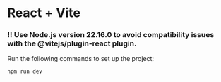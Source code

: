 # React + Vite

### ‼️ Use Node.js version 22.16.0 to avoid compatibility issues with the @vitejs/plugin-react plugin.


Run the following commands to set up the project:

```bash
npm run dev
```
